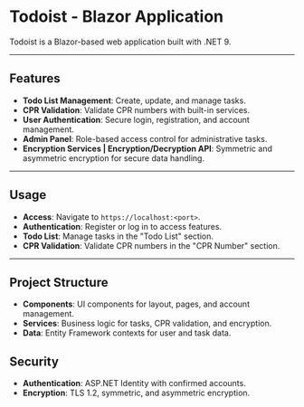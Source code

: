 # Todoist - Blazor Application

Todoist is a Blazor-based web application built with .NET 9.

---

## Features

- **Todo List Management**: Create, update, and manage tasks.
- **CPR Validation**: Validate CPR numbers with built-in services.
- **User Authentication**: Secure login, registration, and account management.
- **Admin Panel**: Role-based access control for administrative tasks.
- **Encryption Services | Encryption/Decryption API**: Symmetric and asymmetric encryption for secure data handling.

---

## Usage

- **Access**: Navigate to `https://localhost:<port>`.
- **Authentication**: Register or log in to access features.
- **Todo List**: Manage tasks in the "Todo List" section.
- **CPR Validation**: Validate CPR numbers in the "CPR Number" section.

---

## Project Structure

- **Components**: UI components for layout, pages, and account management.
- **Services**: Business logic for tasks, CPR validation, and encryption.
- **Data**: Entity Framework contexts for user and task data.

## Security

- **Authentication**: ASP.NET Identity with confirmed accounts.
- **Encryption**: TLS 1.2, symmetric, and asymmetric encryption.
